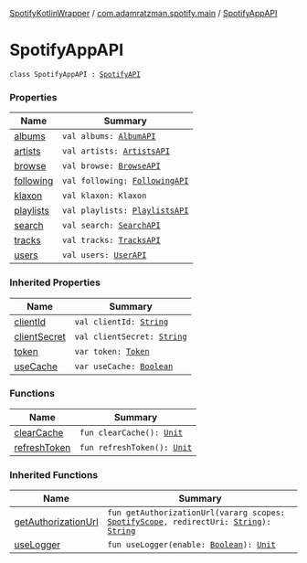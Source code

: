 [SpotifyKotlinWrapper](../../index.md) / [com.adamratzman.spotify.main](../index.md) / [SpotifyAppAPI](./index.md)

# SpotifyAppAPI

`class SpotifyAppAPI : `[`SpotifyAPI`](../-spotify-a-p-i/index.md)

### Properties

| Name | Summary |
|---|---|
| [albums](albums.md) | `val albums: `[`AlbumAPI`](../../com.adamratzman.spotify.endpoints.public/-album-a-p-i/index.md) |
| [artists](artists.md) | `val artists: `[`ArtistsAPI`](../../com.adamratzman.spotify.endpoints.public/-artists-a-p-i/index.md) |
| [browse](browse.md) | `val browse: `[`BrowseAPI`](../../com.adamratzman.spotify.endpoints.public/-browse-a-p-i/index.md) |
| [following](following.md) | `val following: `[`FollowingAPI`](../../com.adamratzman.spotify.endpoints.public/-following-a-p-i/index.md) |
| [klaxon](klaxon.md) | `val klaxon: Klaxon` |
| [playlists](playlists.md) | `val playlists: `[`PlaylistsAPI`](../../com.adamratzman.spotify.endpoints.public/-playlists-a-p-i/index.md) |
| [search](search.md) | `val search: `[`SearchAPI`](../../com.adamratzman.spotify.endpoints.public/-search-a-p-i/index.md) |
| [tracks](tracks.md) | `val tracks: `[`TracksAPI`](../../com.adamratzman.spotify.endpoints.public/-tracks-a-p-i/index.md) |
| [users](users.md) | `val users: `[`UserAPI`](../../com.adamratzman.spotify.endpoints.public/-user-a-p-i/index.md) |

### Inherited Properties

| Name | Summary |
|---|---|
| [clientId](../-spotify-a-p-i/client-id.md) | `val clientId: `[`String`](https://kotlinlang.org/api/latest/jvm/stdlib/kotlin/-string/index.html) |
| [clientSecret](../-spotify-a-p-i/client-secret.md) | `val clientSecret: `[`String`](https://kotlinlang.org/api/latest/jvm/stdlib/kotlin/-string/index.html) |
| [token](../-spotify-a-p-i/token.md) | `var token: `[`Token`](../../com.adamratzman.spotify.utils/-token/index.md) |
| [useCache](../-spotify-a-p-i/use-cache.md) | `var useCache: `[`Boolean`](https://kotlinlang.org/api/latest/jvm/stdlib/kotlin/-boolean/index.html) |

### Functions

| Name | Summary |
|---|---|
| [clearCache](clear-cache.md) | `fun clearCache(): `[`Unit`](https://kotlinlang.org/api/latest/jvm/stdlib/kotlin/-unit/index.html) |
| [refreshToken](refresh-token.md) | `fun refreshToken(): `[`Unit`](https://kotlinlang.org/api/latest/jvm/stdlib/kotlin/-unit/index.html) |

### Inherited Functions

| Name | Summary |
|---|---|
| [getAuthorizationUrl](../-spotify-a-p-i/get-authorization-url.md) | `fun getAuthorizationUrl(vararg scopes: `[`SpotifyScope`](../-spotify-scope/index.md)`, redirectUri: `[`String`](https://kotlinlang.org/api/latest/jvm/stdlib/kotlin/-string/index.html)`): `[`String`](https://kotlinlang.org/api/latest/jvm/stdlib/kotlin/-string/index.html) |
| [useLogger](../-spotify-a-p-i/use-logger.md) | `fun useLogger(enable: `[`Boolean`](https://kotlinlang.org/api/latest/jvm/stdlib/kotlin/-boolean/index.html)`): `[`Unit`](https://kotlinlang.org/api/latest/jvm/stdlib/kotlin/-unit/index.html) |

